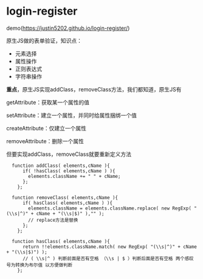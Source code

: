 # login-register
demo(https://justin5202.github.io/login-register/)

原生JS做的表单验证，知识点：
- 元素选择
- 属性操作
- 正则表达式
- 字符串操作

**重点**，原生JS实现addClass，removeClass方法，我们都知道，原生JS有

getAttribute：获取某一个属性的值

setAttribute：建立一个属性，并同时给属性捆绑一个值

createAttribute：仅建立一个属性

removeAttribute：删除一个属性

但要实现addClass，removeClass就要重新定义方法

```
  function addClass( elements,cName ){ 
      if( !hasClass( elements,cName ) ){ 
        elements.className += " " + cName; 
      }; 
    }; 
```

```
  function removeClass( elements,cName ){ 
      if( hasClass( elements,cName ) ){ 
        elements.className = elements.className.replace( new RegExp( "(\\s|^)" + cName + "(\\s|$)" ),"" ); 
        // replace方法是替换 
      }; 
    };
```
```
  function hasClass( elements,cName ){ 
      return !!elements.className.match( new RegExp( "(\\s|^)" + cName + "(\\s|$)") ); 
      // ( \\s|^ ) 判断前面是否有空格 （\\s | $ ）判断后面是否有空格 两个感叹号为转换为布尔值 以方便做判断 
	}; 
```
